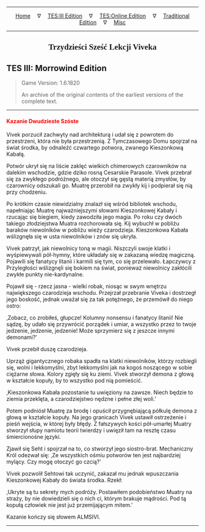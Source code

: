 
---

<!-- Jekyll Page Links -->

<center>
<a href="../../../../index.html">Home</a>
&emsp;&nabla;&emsp;
<a href="../../../index-tes3.html">TES:III Edition</a>
&emsp;&nabla;&emsp;
<a href="../../../index-teso.html">TES:Online Edition</a>
&emsp;&nabla;&emsp;
<a href="../../../index-traditional.html">Traditional Edition</a>
&emsp;&nabla;&emsp;
<a href="../../../index-misc.html">Misc</a>
</center>

<!-- Markdown Body Below: -->

---

<center>
<h2><span style="font-family:Georgia">Trzydzieści Sześć Lekcji Viveka</span></h2>
</center>

## TES III: Morrowind Edition

> Game Version: 1.6.1820
>
> An archive of the original contents of the earliest versions of the complete text.

---

#### <span style="color:red">Kazanie Dwudzieste Szóste</span>

Vivek porzucił zachwyty nad architekturą i udał się z powrotem do przestrzeni, która nie była przestrzenią. Z Tymczasowego Domu spojrzał na świat środka, by odnaleźć czwartego potwora, zwanego Kieszonkową Kabałą.

Potwór ukrył się na liście zaklęć wielkich chimerowych czarowników na dalekim wschodzie, gdzie dziko rosną Cesarskie Parasole. Vivek przebrał się za zwykłego podróżnego, ale otoczył się gęstą materią zmysłów, by czarownicy odszukali go. Muatrę przerobił na zwykły kij i podpierał się nią przy chodzeniu.

Po krótkim czasie niewidzialny znalazł się wśród bibliotek wschodu, napełniając Muatrę najważniejszymi słowami Kieszonkowej Kabały i rzucając się biegiem, kiedy zawodziła jego magia. Po roku czy dwóch takiego złodziejstwa Muatra rozchorowała się. Kij wybuchł w pobliżu baraków niewolników w pobliżu wieży czarodzieja. Kieszonkowa Kabała wślizgnęła się w usta niewolników i znów się ukryła.

Vivek patrzył, jak niewolnicy toną w magii. Niszczyli swoje klatki i wyśpiewywali pół-hymny, które układały się w zakazaną wiedzę magiczną. Pojawili się fanatycy litanii i karmili się tym, co się przelewało. Łapczywcy z Przyległości wślizgnęli się bokiem na świat, ponieważ niewolnicy zakłócili zwykłe punkty nie-kardynalne.

Pojawił się - rzecz jasna - wielki robak, niosąc w swym wnętrzu największego czarodzieja wschodu. Przejrzał przebranie Viveka i dostrzegł jego boskość, jednak uważał się za tak potężnego, że przemówił do niego ostro:

‚Zobacz, co zrobiłeś, głupcze! Kolumny nonsensu i fanatycy litanii! Nie sądzę, by udało się przywrócić porządek i umiar, a wszystko przez to twoje jedzenie, jedzenie, jedzenie! Może sprzymierz się z jeszcze innymi demonami?’

Vivek przebił duszę czarodzieja.

Uprząż gigantycznego robaka spadła na klatki niewolników, którzy rozbiegli się, wolni i lekkomyślni, zbyt lekkomyślni jak na kogoś noszącego w sobie ciężarne słowa. Kolory zgięły się ku ziemi. Vivek stworzył demona z głową w kształcie kopuły, by to wszystko pod nią pomieścić.

‚Kieszonkowa Kabała pozostanie tu uwięziony na zawsze. Niech będzie to ziemia przeklęta, a czarodziejstwo nędzne i pełne złej woli.’

Potem podniósł Muatrę za brodę i opuścił przygnębiającą półkulę demona z głową w kształcie kopuły. Na jego granicach Vivek ustawił ostrzeżenie i pieśń wejścia, w której były błędy. Z fałszywych kości pół-umarłej Muatry stworzył słupy namiotu teorii twierdzy i uwięził tam na resztę czasu śmiercionośne języki.

Zjawił się Seht i spojrzał na to, co stworzył jego siostro-brat. Mechaniczny Król odezwał się: ‚Ze wszystkich ośmiu potworów ten jest najbardziej mylący. Czy mogę otoczyć go czcią?’

Vivek pozwolił Sehtowi tak uczynić, zakazał mu jednak wpuszczania Kieszonkowej Kabały do świata środka. Rzekł:

‚Ukryte są tu sekrety mych podróży. Postawiłem podobieństwo Muatry na straży, by nie dowiedzieli się o nich ci, którym brakuje mądrości. Pod tą kopułą człowiek nie jest już przemijającym mitem.’

Kazanie kończy się słowem ALMSIVI.

---
